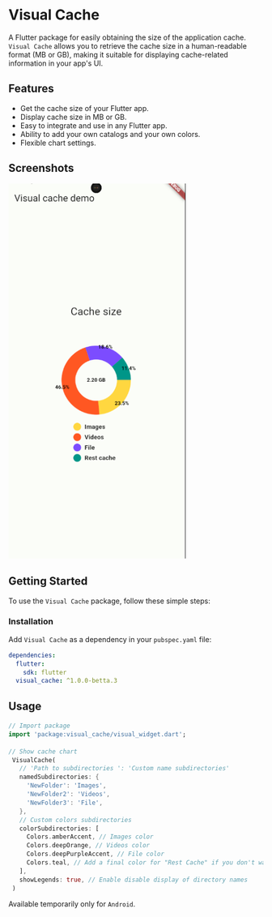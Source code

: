 # Visual Cache

A Flutter package for easily obtaining the size of the application cache. `Visual Cache` allows you to retrieve the cache size in a human-readable format (MB or GB), making it suitable for displaying cache-related information in your app's UI.

## Features

- Get the cache size of your Flutter app.
- Display cache size in MB or GB.
- Easy to integrate and use in any Flutter app.
- Ability to add your own catalogs and your own colors.
- Flexible chart settings.

## Screenshots

<img src="https://raw.githubusercontent.com/Smolla-ITc/visual_cache/main/image/scr2.png"  width="350"/>

## Getting Started

To use the `Visual Cache` package, follow these simple steps:

### Installation

Add `Visual Cache` as a dependency in your `pubspec.yaml` file:

```yaml
dependencies:
  flutter:
    sdk: flutter
  visual_cache: ^1.0.0-betta.3
```

## Usage

```dart
// Import package
import 'package:visual_cache/visual_widget.dart';

// Show cache chart
 VisualCache(
   // 'Path to subdirectories ': 'Custom name subdirectories'
   namedSubdirectories: {
     'NewFolder': 'Images',
     'NewFolder2': 'Videos',
     'NewFolder3': 'File',
   },
   // Custom colors subdirectories
   colorSubdirectories: [
     Colors.amberAccent, // Images color
     Colors.deepOrange, // Videos color
     Colors.deepPurpleAccent, // File color
     Colors.teal, // Add a final color for "Rest Cache" if you don't want it to be determined by itself
   ],
   showLegends: true, // Enable disable display of directory names
 )    
```

Available temporarily only for `Android`.